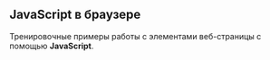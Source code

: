 ## JavaScript в браузере
Тренировочные примеры работы с элементами веб-страницы с помощью **JavaScript**.
